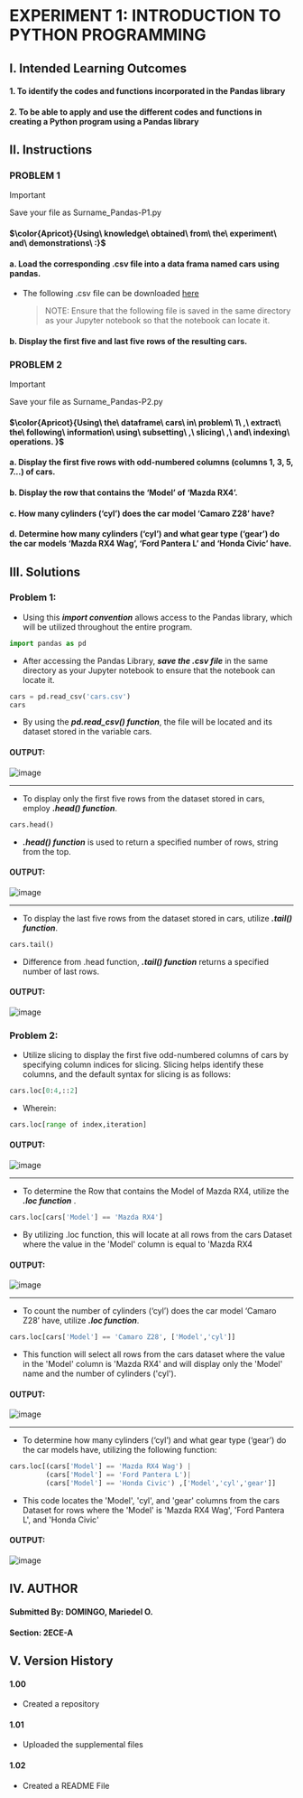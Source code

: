# EXPERIMENT 1: INTRODUCTION TO PYTHON PROGRAMMING

## I. Intended Learning Outcomes

#### 1. To identify the codes and functions incorporated in the Pandas library
#### 2. To be able to apply and use the different codes and functions in creating a Python program using a Pandas library

## II. Instructions

### PROBLEM 1

> [!IMPORTANT]
> Save your file as Surname_Pandas-P1.py
> 
#### $\color{Apricot}{Using\ knowledge\ obtained\ from\ the\ experiment\ and\ demonstrations\ :}$ 

#### a. Load the corresponding .csv file into a data frama named cars using pandas.
* The following .csv file can be downloaded [here](http://bit.ly/Cars_file)
  > NOTE: 
  >   Ensure that the following file is saved in the same directory as your Jupyter notebook so that the notebook can locate it.
#### b. Display the first five and last five rows of the resulting cars.

### PROBLEM 2

> [!IMPORTANT]
> Save your file as Surname_Pandas-P2.py
> 
#### $\color{Apricot}{Using\ the\ dataframe\ cars\ in\ problem\ 1\ ,\ extract\ the\ following\ information\ using\ subsetting\ ,\ slicing\ ,\ and\ indexing\ operations. }$  
#### a. Display the first five rows with odd-numbered columns (columns 1, 3, 5, 7...) of cars.
#### b. Display the row that contains the ‘Model’ of ‘Mazda RX4’.
#### c. How many cylinders (‘cyl’) does the car model ‘Camaro Z28’ have?
#### d. Determine how many cylinders (‘cyl’) and what gear type (‘gear’) do the car models ‘Mazda RX4 Wag’, ‘Ford Pantera L’ and ‘Honda Civic’ have.

## III. Solutions

### Problem 1: 

* Using this **_import convention_** allows access to the Pandas library, which will be utilized throughout the entire program.
```python
import pandas as pd
```

* After accessing the Pandas Library, **_save the .csv file_** in the same directory as your Jupyter notebook to ensure that the notebook can locate it.
```python
cars = pd.read_csv('cars.csv')
cars
```
* By using the **_pd.read_csv() function_**, the file will be located and its dataset stored in the variable cars.

#### OUTPUT:
![image](https://github.com/user-attachments/assets/3d9eb492-f3bc-479b-8986-d69611cdeeb2)

---

* To display only the first five rows from the dataset stored in cars, employ **_.head() function_**.
```python
cars.head()
```

* **_.head() function_** is used to return a specified number of rows, string from the top. 

#### OUTPUT:
![image](https://github.com/user-attachments/assets/aba5bbd6-7bf7-45c1-9e0a-1c18d696eba4)

---

* To display the last five rows from the dataset stored in cars, utilize **_.tail() function_**.
```python
cars.tail()
```

* Difference from .head function, **_.tail() function_** returns a specified number of last rows.
#### OUTPUT:
![image](https://github.com/user-attachments/assets/aa4061db-0621-4600-b938-875ac138cfc2)

### Problem 2:

* Utilize slicing to display the first five odd-numbered columns of cars by specifying column indices for slicing. Slicing helps identify these columns, and the default syntax for slicing is as follows:
```python
cars.loc[0:4,::2]
```
* Wherein:
```python
cars.loc[range of index,iteration]
```

#### OUTPUT:
![image](https://github.com/user-attachments/assets/b5b79003-4717-42d9-b1de-9ce09e86eaaf)

---

* To determine the Row that contains the Model of Mazda RX4, utilize the **_.loc function_** .
```python
cars.loc[cars['Model'] == 'Mazda RX4']
```
* By utilizing .loc function, this will locate at all rows from the cars Dataset where the value in the 'Model' column is equal to 'Mazda RX4

#### OUTPUT:
![image](https://github.com/user-attachments/assets/cadbedb8-e573-4f33-ae70-58b1d98a2be5)

---

* To count the number of cylinders (‘cyl’) does the car model ‘Camaro Z28’ have, utilize **_.loc function_**.
```python
cars.loc[cars['Model'] == 'Camaro Z28', ['Model','cyl']]
```
* This function will select all rows from the cars dataset where the value in the 'Model' column is 'Mazda RX4' and will display only the 'Model' name and the number of cylinders ('cyl').

#### OUTPUT:
![image](https://github.com/user-attachments/assets/121c045e-89cc-49bb-b57e-e650881bb45b)

---

* To determine how many cylinders (‘cyl’) and what gear type (‘gear’) do the car models have, utilizing the following function:
```python
cars.loc[(cars['Model'] == 'Mazda RX4 Wag') |
         (cars['Model'] == 'Ford Pantera L')|
         (cars['Model'] == 'Honda Civic') ,['Model','cyl','gear']]
```
* This code locates the 'Model', 'cyl', and 'gear' columns from the cars Dataset for rows where the 'Model' is 'Mazda RX4 Wag', 'Ford Pantera L', and 'Honda Civic'

#### OUTPUT:
![image](https://github.com/user-attachments/assets/500023a4-78bd-4256-9fe8-26d8f4e8e2cb)


## IV. AUTHOR

#### Submitted By: DOMINGO, Mariedel O.  
#### Section: 2ECE-A

## V. Version History

#### 1.00
* Created a repository
#### 1.01
* Uploaded the supplemental files
#### 1.02
* Created a README File

  


  



